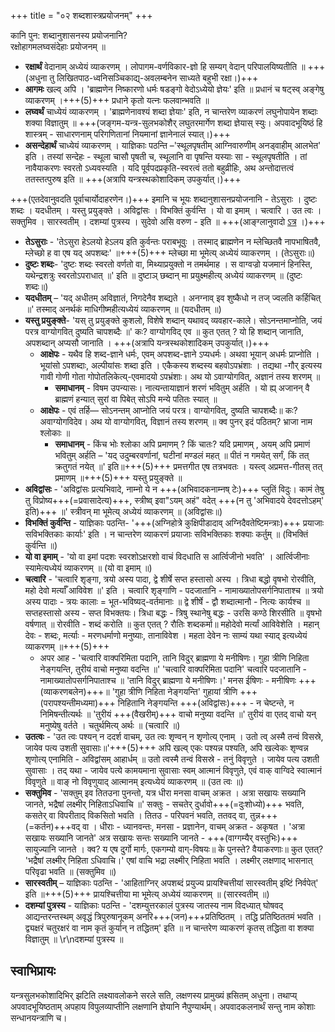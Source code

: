 +++
title = "०२ शब्दशास्त्रप्रयोजनम्"
+++

कानि पुन: शब्दानुशासनस्य प्रयोजनानि?  
रक्षोहागमलघ्वसंदेहाः प्रयोजनम् ॥  

- **रक्षार्थं** वेदानाम् अध्येयं व्याकरणम् । लोपागम-वर्णविकार-ज्ञो हि सम्यग् वेदान् परिपालयिष्यतीति ॥ +++(अधुना तु लिखितपाठ-ध्वनिसञ्चिकाद्य्-अवलम्बनेन साध्यते बहुभी रक्षा।)+++  
- **आगमः** खल्व् अपि । 'ब्राह्मणेन निष्कारणो धर्मः षडङ्गो वेदोऽध्येयो ज्ञेयः' इति ॥ प्रधानं च षट्स्व् अङ्गेषु व्याकरणम् ।+++(5)+++ प्रधाने कृतो यत्नः फलवान्भवति ॥
- **लघ्वर्थं** चाध्येयं व्याकरणम् । 'ब्राह्मणेनावश्यं शब्दा ज्ञेयाः' इति, न चान्तरेण व्याकरणं लघुनोपायेन शब्दाः शक्या विज्ञातुम् ॥ +++(जङ्गम-यन्त्र-सुलभकोशैर् लघुतरमार्गेण शब्दा ज्ञेयास् स्युः। अपवादभूयिष्ठं हि शास्त्रम् - साधारणनाम् परिगणितानां नियमानां ज्ञानेनालं स्यात्।)+++
- **असन्देहार्थं** चाध्येयं व्याकरणम् । याज्ञिकाः पठन्ति –'स्थूलपृषतीम् आग्निवारुणीम् अनड्वाहीम् आलभेत' इति । तस्यां सन्देहः - स्थूला चासौ पृषती च, स्थूलानि वा पृषन्ति यस्याः सा - स्थूलपृषतीति । तां नावैयाकरणः स्वरतो ऽध्यवस्यति । यदि पूर्वपदप्रकृति-स्वरत्वं ततो बहुव्रीहिः, अथ अन्तोदात्तत्वं ततस्तत्पुरुष इति ॥ +++(अत्रापि यन्त्रस्थकोशादिकम् उपकुर्यात्।)+++

+++(एतदेवानुवदति पूर्वाचार्योदाहरणेन।)+++ इमानि च भूयः शब्दानुशासनप्रयोजनानि - तेऽसुराः । दुष्टः शब्दः । यदधीतम् । यस्तु प्रयुङ्क्ते । अविद्वांसः । विभक्तिं कुर्वन्ति । यो वा इमाम् । चत्वारि । उत त्वः । सक्तुमिव । सारस्वतीम् । दशम्यां पुत्रस्य । सुदेवो असि वरुण - इति ॥ +++(आङ्ग्लानुवादो [ऽत्र](https://archive.org/details/LecturesOnPatanjalisVyakaranaMahabhashya1/page/n111/mode/2up) ।)+++

- **तेऽसुराः** - 'तेऽसुरा हेऽलयो हेऽलय इति कुर्वन्तः पराबभूवुः । तस्माद् ब्राह्मणेन न म्लेच्छितवै नापभाषितवै, म्लेच्छो ह वा एष यद् अपशब्दः' ॥+++(5)+++ म्लेच्छा मा भूमेत्य् अध्येयं व्याकरणम् । (तेऽसुराः॥)
- **दुष्टः शब्दः**- 'दुष्टः शब्दः स्वरतो वर्णतो वा, मिथ्याप्रयुक्तो न तमर्थमाह । स वाग्वज्रो यजमानं हिनस्ति, यथेन्द्रशत्रुः स्वरतोऽपराधात् ॥' इति ॥ दुष्टाञ् छब्दान् मा प्रयुक्ष्महीत्य् अध्येयं व्याकरणम् ॥ (दुष्टः शब्दः॥)
- **यदधीतम्** – 'यद् अधीतम् अविज्ञातं, निगदेनैव शब्द्यते । अनग्नाव् इव शुष्कैधो न तज् ज्वलति कर्हिचित् ॥' तस्माद् अनर्थकं माधिगीष्महीत्यध्येयं व्याकरणम् ॥ (यदधीतम् ॥)
- **यस्तु प्रयुङ्क्ते**- 'यस् तु प्रयुङ्क्ते कुशलो, विशेषे शब्दान् यथावद् व्यवहार-काले। सोऽनन्तमाप्नोति, जयं परत्र वाग्योगवित् दुष्यति चापशब्दैः ॥' कः? वाग्योगविद् एव ॥ कुत एतत् ? यो हि शब्दान् जानाति, अपशब्दान् अप्यसौ जानाति ।  +++(अत्रापि यन्त्रस्थकोशादिकम् उपकुर्यात्।)+++
  - **आक्षेपः** - यथैव हि शब्द-ज्ञाने धर्मः, एवम् अपशब्द-ज्ञाने ऽप्यधर्मः। अथवा भूयान् अधर्मः प्राप्नोति । भूयांसो ऽपशब्दाः, अल्पीयांसः शब्दा इति । एकैकस्य शब्दस्य बहवोऽपभ्रंशाः । तद्यथा -गौर् इत्यस्य गावी गोणी गोता गोपोतलिकेत्य्-एवमादयो ऽपभ्रंशाः। अथ यो ऽवाग्योगवित्, अज्ञानं तस्य शरणम् ॥
    - **समाधानम्** - विषम उपन्यासः। नात्यन्तायाज्ञानं शरणं भवितुम् अर्हति । यो ह्य् अजानन् वै ब्राह्मणं हन्यात् सुरां वा पिबेत् सोऽपि मन्ये पतितः स्यात् ॥
  - **आक्षेपः** - एवं तर्हि— सोऽनन्तम् आप्नोति जयं परत्र। वाग्योगवित्, दुष्यति चापशब्दैः॥ कः? अवाग्योगविदेव। अथ यो वाग्योगवित्, विज्ञानं तस्य शरणम् ॥ क्व पुनर् इदं पठितम्? भ्राजा नाम श्लोकाः ॥
    - **समाधानम्** - किंच भोः श्लोका अपि प्रमाणम् ? किं चातः? यदि प्रमाणम् , अयम् अपि प्रमाणं भवितुम् अर्हति – 'यद् उदुम्बरवर्णानां, घटीनां मण्डलं महत् ॥ पीतं न गमयेत् सर्गं, किं तत् क्रतुगतं नयेत् ॥' इति॥+++(5)+++ प्रमत्तगीत एष तत्रभवतः । यस्त्व् अप्रमत्त-गीतस् तत् प्रमाणम् ॥+++(5)+++ यस्तु प्रयुङ्क्ते ॥
- **अविद्वांसः** - 'अविद्वांसः प्रत्यभिवादे, नाम्नो ये न +++(अभिवादकनाम्नष् टेः)+++ प्लुतिं विदुः। कामं तेषु तु विप्रोष्य+++(=प्रवासादेत्य)+++, स्त्रीष्व् इवा"ऽयम् अहं" वदेत् +++(न तु 'अभिवादये देवदत्तोऽहम्' इति)+++ ॥' स्त्रीवन् मा भूमेत्य् अध्येयं व्याकरणम् ॥ (अविद्वांसः॥)
- **विभक्तिं कुर्वन्ति** - याज्ञिकाः पठन्ति- '+++(अग्निहोत्रे कुक्षिपीडादाव् अग्निदैवतेष्टिमन्त्राः)+++ प्रयाजाः सविभक्तिकाः कार्याः' इति । न चान्तरेण व्याकरणं प्रयाजाः सविभक्तिकाः शक्याः कर्तुम् ॥ (विभक्तिं कुर्वन्ति ॥)
- **यो वा इमाम्** - 'यो वा इमां पदशः स्वरशोऽक्षरशो वाचं विदधाति स आर्त्विजीनो भवति' । आर्त्विजीनाः स्यामेत्यध्येयं व्याकरणम् ॥ (यो वा इमाम् ॥)
- **चत्वारि** - 'चत्वारि शृङ्गा, त्रयो अस्य पादा, द्वे शीर्षे सप्त हस्तासो अस्य । त्रिधा बद्धो वृषभो रोरवीति, महो देवो मर्त्याँ आविवेश ॥' इति । चत्वारि शृङ्गाणि - पदजातानि - नामाख्यातोपसर्गनिपाताश्च ॥ त्रयो अस्य पादाः - त्रयः कालाः = भूत-भविष्यद्-वर्तमानाः ॥ द्वे शीर्षे - द्वौ शब्दात्मानौ - नित्यः कार्यश्च ॥ सप्तहस्तासो अस्य - सप्त विभक्तयः। त्रिधा बद्धः - त्रिषु स्थानेषु बद्धः - उरसि कण्ठे शिरसीति ॥ वृषभो वर्षणात् ॥ रोरवीति - शब्दं करोति ॥ कुत एतत् ? रौतिः शब्दकर्मा॥ महोदेवो मर्त्यां आविवेशेति । महान् देवः - शब्दः, मर्त्याः - मरणधर्माणो मनुष्याः, तानाविवेश । महता देवेन नः साम्यं यथा स्याद् इत्यध्येयं व्याकरणम् ॥+++(5)+++
  - अपर आह - 'चत्वारि वाक्परिमिता पदानि, तानि विदुर् ब्राह्मणा ये मनीषिणः। गुहा त्रीणि निहिता नेङ्गयन्ति, तुरीयं वाचो मनुष्या वदन्ति ॥' 'चत्वारि वाक्परिमिता पदानि' चत्वारि पदजातानि - नामाख्यातोपसर्गनिपाताश्च ॥ 'तानि विदुर् ब्राह्मणा ये मनीषिणः।' मनस ईषिणः - मनीषिणः +++(व्याकरणबलेन)+++॥ 'गुहा त्रीणि निहिता नेङ्गयन्ति' गुहायां त्रीणि +++(परापश्यन्तीमध्यमा)+++ निहितानि नेङ्गयन्ति +++(अविद्वांसः)+++ - न चेष्टन्ते, न निमिषन्तीत्यर्थः ॥ 'तुरीयं +++(वैखरीम्)+++ वाचो मनुष्या वदन्ति ॥' तुरीयं वा एतद् वाचो यन् मनुष्येषु वर्तते । चतुर्थमित्य् अर्थः ॥ (चत्वारि ॥)
- **उतत्वः** - 'उत त्वः पश्यन् न ददर्श वाचम्, उत त्वः शृण्वन् न शृणोत्य् एनाम् । उतो त्व् अस्मै तन्वं विसस्रे, जायेव पत्य उशती सुवासाः॥'+++(5)+++ अपि खल्व् एकः पश्यन्न पश्यति, अपि खल्वेकः शृण्वन्न शृणोत्य् एनामिति - अविद्वांसम् आहार्धम् ॥  उतो त्वस्मै तन्वं विसस्रे - तनुं विवृणुते । जायेव पत्य उशती सुवासाः । तद् यथा - जायेव पत्ये कामयमाना सुवासाः स्वम् आत्मानं विवृणुते, एवं वाक् वाग्विदे स्वात्मानं विवृणुते ॥ वाङ् नो विवृणुयाद् आत्मानम् इत्यध्येयं व्याकरणम् ॥ (उत त्वः ॥)
- **सक्तुमिव** - 'सक्तुम् इव तितउना पुनन्तो, यत्र धीरा मनसा वाचम् अक्रत । अत्रा सखायः सख्यानि जानते, भद्रैषां लक्ष्मीर् निहिताऽधिवाचि ॥' सक्तुः - सचतेर् दुर्धावो+++(=दुःशोध्यो)+++ भवति, कसतेर् वा विपरीताद् विकसितो भवति । तितउ - परिपवनं भवति, ततवद् वा, तुन्न+++(=कर्तन)+++वद् वा । धीराः -  ध्यानवन्तः, मनसा -  प्रज्ञानेन, वाचम् अक्रत - अकृषत ।  'अत्रा सखायः सख्यानि जानते' अत्र सखायः सन्तः सख्यानि जानते - +++(वाग्गम्यैर् वस्तुभिः)+++ सायुज्यानि जानते । क्व? य एष दुर्गो मार्गः, एकगम्यो वाग्-विषयः॥ के पुनस्ते? वैयाकरणाः॥ कुत एतत्? 'भद्रैषां लक्ष्मीर् निहिता ऽधिवाचि।' एषां वाचि भद्रा लक्ष्मीर् निहिता भवति । लक्ष्मीर् लक्षणाद् भासनात् परिवृढा भवति ॥ (सक्तुमिव ॥)
- **सारस्वतीम्** – याज्ञिकाः पठन्ति -  'आहिताग्निर् अपशब्दं प्रयुज्य प्रायश्चित्तीयां सारस्वतीम् इष्टिं निर्वपेत्' इति ॥+++(5)+++ प्रायश्चित्तीया मा भूमेत्य् अध्येयं व्याकरणम् ॥ (सारस्वतीम् ॥)
- **दशम्यां पुत्रस्य**  -  याज्ञिकाः पठन्ति - 'दशम्युत्तरकालं पुत्रस्य जातस्य नाम विदध्यात् घोषवद् आद्यन्तरन्तस्थम् अवृद्धं त्रिपुरुषानूकम् अनरि+++(जन)+++प्रतिष्ठितम् । तद्धि प्रतिष्ठिततमं भवति । द्व्यक्षरं चतुरक्षरं वा नाम कृतं कुर्यान् न तद्धितम्' इति ॥ न चान्तरेण व्याकरणं कृतस् तद्धिता वा शक्या विज्ञातुम् ॥ \r\nदशम्यां पुत्रस्य ॥


## स्वाभिप्रायः
यन्त्रसुलभकोशादिभिर् झटिति लक्ष्यावलोकने सरले सति, लक्षणस्य प्रामुख्यं ह्रसितम् अधुना। तथाप्य् अपवादभूयिष्ठताम् अपहाय विपुलव्याप्तीनि लक्षणानि ज्ञेयानि नैपुण्यार्थम्। अपवादकलनार्थं सन्तु नाम कोशाः सन्धानयन्त्राणि च।